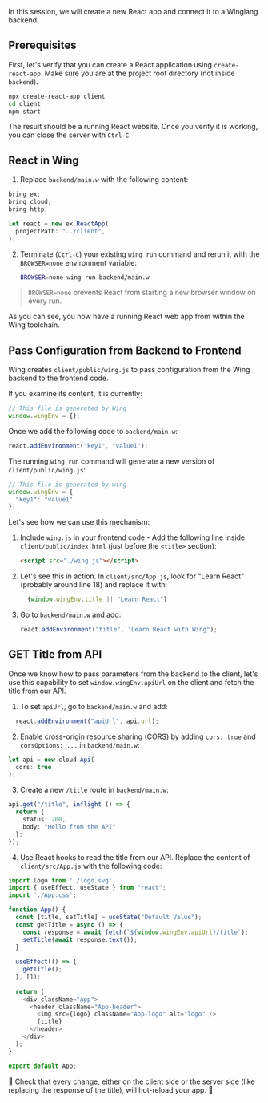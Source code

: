 
In this session, we will create a new React app and connect it to a Winglang backend.

## Prerequisites

First, let's verify that you can create a React application using `create-react-app`. Make sure you are at the project root directory (not inside `backend`).
```sh
npx create-react-app client
cd client
npm start
```

The result should be a running React website. Once you verify it is working, you can close the server with `Ctrl-C`.

## React in Wing

1. Replace `backend/main.w` with the following content:
```ts
bring ex;
bring cloud;
bring http;

let react = new ex.ReactApp(
  projectPath: "../client",
);
```
2. Terminate (`Ctrl-C`) your existing `wing run` command and rerun it with the `BROWSER=none` environment variable:
   ```sh 
   BROWSER=none wing run backend/main.w
   ```
> `BROWSER=none` prevents React from starting a new browser window on every run.
    
As you can see, you now have a running React web app from within the Wing toolchain.

## Pass Configuration from Backend to Frontend

Wing creates `client/public/wing.js` to pass configuration from the Wing backend to the frontend code. 

If you examine its content, it is currently:
```js
// This file is generated by Wing
window.wingEnv = {};
```

Once we add the following code to `backend/main.w`:
```ts
react.addEnvironment("key1", "value1");
```

The running `wing run` command will generate a new version of `client/public/wing.js`:
```js
// This file is generated by wing
window.wingEnv = {
  "key1": "value1"
};
```

Let's see how we can use this mechanism:

1. Include `wing.js` in your frontend code - Add the following line inside `client/public/index.html` (just before the `<title>` section):
     ```html 
     <script src="./wing.js"></script>
     ```
2. Let's see this in action. In `client/src/App.js`, look for "Learn React" (probably around line 18) and replace it with:
   ```js
     {window.wingEnv.title || "Learn React"}
   ```
3. Go to `backend/main.w` and add:
   ```ts
   react.addEnvironment("title", "Learn React with Wing");
   ```
  
## GET Title from API 

Once we know how to pass parameters from the backend to the client, let's use this capability to set `window.wingEnv.apiUrl` on the client and fetch the title from our API.

1. To set `apiUrl`, go to `backend/main.w` and add:
```ts
  react.addEnvironment("apiUrl", api.url);
```
2. Enable cross-origin resource sharing (CORS) by adding `cors: true` and `corsOptions: ...` in `backend/main.w`: 
```ts
let api = new cloud.Api(
  cors: true
);
```
3. Create a new `/title` route in `backend/main.w`: 
```ts
api.get("/title", inflight () => {
  return {
    status: 200,
    body: "Hello from the API"
  };
});
```
4. Use React hooks to read the title from our API. Replace the content of `client/src/App.js` with the following code:
```js
import logo from './logo.svg';
import { useEffect, useState } from "react";
import './App.css';

function App() {
  const [title, setTitle] = useState("Default Value");
  const getTitle = async () => {
    const response = await fetch(`${window.wingEnv.apiUrl}/title`);
    setTitle(await response.text());  
  }
  
  useEffect(() => {
    getTitle();
  }, []);
  
  return (
    <div className="App">
      <header className="App-header">
        <img src={logo} className="App-logo" alt="logo" />
        {title}
      </header>
    </div>
  );
}

export default App;
```

🚀 Check that every change, either on the client side or the server side (like replacing the response of the title), will hot-reload your app. 🚀
